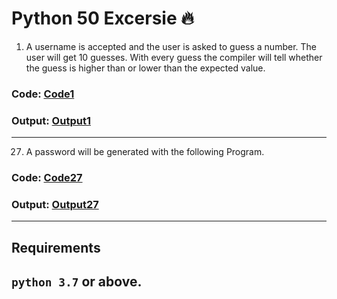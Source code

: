# Python 50 Excersie :fire:
1) A username is accepted and the user is asked to guess a number. The user will get 10 guesses. With every guess the compiler will tell whether the guess is higher than or lower than the expected value.

### Code: [Code1](practice1.py)
### Output: [Output1](Images/1.png)
------------------------------------------------------
27) A password will be generated with the following Program.
### Code: [Code27](practice27.py)
### Output: [Output27](Images/27.png)
------------------------------------------------------
## Requirements
`python 3.7` or above.
------------------------------------------------------